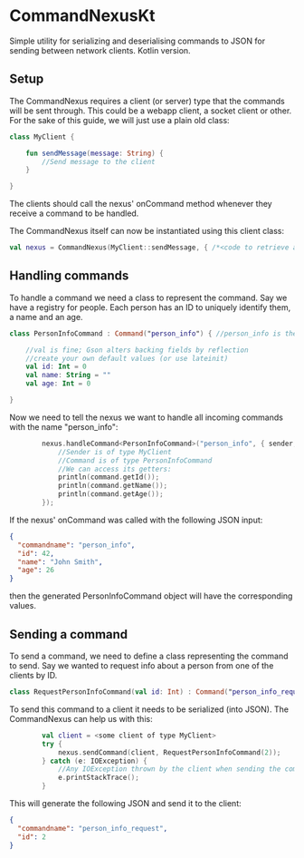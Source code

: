# CommandNexusKt
Simple utility for serializing and deserialising commands to JSON for sending between network clients. Kotlin version.

## Setup
The CommandNexus requires a client (or server) type that the commands will be sent through. This could be a webapp client, a socket client or other.
For the sake of this guide, we will just use a plain old class:
```kotlin
class MyClient {

    fun sendMessage(message: String) {
        //Send message to the client
    }

}
```
The clients should call the nexus' onCommand method whenever they receive a command to be handled.

The CommandNexus itself can now be instantiated using this client class:
```kotlin
val nexus = CommandNexus(MyClient::sendMessage, { /*<code to retrieve a Sequence of all clients>*/ })
```

## Handling commands
To handle a command we need a class to represent the command. Say we have a registry for people. Each person has an ID to uniquely identify them, a name and an age.
```kotlin
class PersonInfoCommand : Command("person_info") { //person_info is the command name

    //val is fine; Gson alters backing fields by reflection
    //create your own default values (or use lateinit)
    val id: Int = 0
    val name: String = ""
    val age: Int = 0

}
```
Now we need to tell the nexus we want to handle all incoming commands with the name "person_info":
```kotlin
        nexus.handleCommand<PersonInfoCommand>("person_info", { sender, command -> 
            //Sender is of type MyClient
            //Command is of type PersonInfoCommand
            //We can access its getters:
            println(command.getId());
            println(command.getName());
            println(command.getAge());
        });
```
If the nexus' onCommand was called with the following JSON input:
```json
{
  "commandname": "person_info",
  "id": 42,
  "name": "John Smith",
  "age": 26
}
```
then the generated PersonInfoCommand object will have the corresponding values.

## Sending a command
To send a command, we need to define a class representing the command to send. Say we wanted to request info about a person from one of the clients by ID.
```kotlin
class RequestPersonInfoCommand(val id: Int) : Command("person_info_request") //person_info_request is the command name
```

To send this command to a client it needs to be serialized (into JSON). The CommandNexus can help us with this:
```kotlin
        val client = <some client of type MyClient>
        try {
            nexus.sendCommand(client, RequestPersonInfoCommand(2));
        } catch (e: IOException) {
            //Any IOException thrown by the client when sending the command can be handled here (or not, because this is kotlin)
            e.printStackTrace();
        }
```
This will generate the following JSON and send it to the client:
```json
{
  "commandname": "person_info_request",
  "id": 2
}
```
